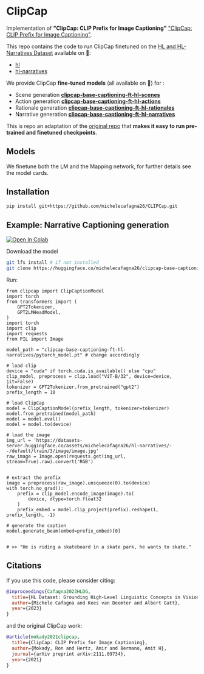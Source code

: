 # ClipCap

Implementation of **"ClipCap: CLIP Prefix for Image Captioning"** ["ClipCap: CLIP Prefix for Image Captioning"](https://arxiv.org/abs/2111.09734).

This repo contains the code to run ClipCap finetuned on the [HL and HL-Narratives Dataset](https://github.com/michelecafagna26/HL-dataset) available on 🤗:
- [hl](https://huggingface.co/datasets/michelecafagna26/hl)
- [hl-narratives](https://huggingface.co/datasets/michelecafagna26/hl-narratives)

We provide ClipCap **fine-tuned models** (all available on 🤗) for :
- Scene generation **[clipcap-base-captioning-ft-hl-scenes](https://huggingface.co/michelecafagna26/clipcap-base-captioning-ft-hl-scenes)**
- Action generation **[clipcap-base-captioning-ft-hl-actions](https://huggingface.co/michelecafagna26/clipcap-base-captioning-ft-hl-actions)**
- Rationale  generation **[clipcap-base-captioning-ft-hl-rationales](https://huggingface.co/michelecafagna26/clipcap-base-captioning-ft-hl-rationales)**
- Narrative generation **[clipcap-base-captioning-ft-hl-narratives](https://huggingface.co/michelecafagna26/clipcap-base-captioning-ft-hl-narratives)**

This is repo an adaptation of the [original repo](https://github.com/rmokady/CLIP_prefix_caption/tree/main) that **makes it easy to run pre-trained and finetuned checkpoints**.

## Models

We finetune both the LM and the Mapping network, for further details see the model cards.

## Installation
```bash
pip install git+https://github.com/michelecafagna26/CLIPCap.git
```

## Example: Narrative Captioning generation 
[![Open In Colab](https://colab.research.google.com/assets/colab-badge.svg)](https://colab.research.google.com/drive/1xcaJOxaAp8TRd8a6x1XnAptVjHQRv3Zj?usp=sharing)

Download the model
```bash
git lfs install # if not installed
git clone https://huggingface.co/michelecafagna26/clipcap-base-captioning-ft-hl-narratives
```
Run:
```python3
from clipcap import ClipCaptionModel
import torch
from transformers import (
    GPT2Tokenizer,
    GPT2LMHeadModel,
)
import torch
import clip
import requests
from PIL import Image

model_path = "clipcap-base-captioning-ft-hl-narratives/pytorch_model.pt" # change accordingly

# load clip
device = "cuda" if torch.cuda.is_available() else "cpu"
clip_model, preprocess = clip.load("ViT-B/32", device=device, jit=False)
tokenizer = GPT2Tokenizer.from_pretrained("gpt2")
prefix_length = 10

# load ClipCap
model = ClipCaptionModel(prefix_length, tokenizer=tokenizer)
model.from_pretrained(model_path)
model = model.eval()
model = model.to(device)

# load the image
img_url = 'https://datasets-server.huggingface.co/assets/michelecafagna26/hl-narratives/--/default/train/3/image/image.jpg' 
raw_image = Image.open(requests.get(img_url, stream=True).raw).convert('RGB')


# extract the prefix
image = preprocess(raw_image).unsqueeze(0).to(device)
with torch.no_grad():
    prefix = clip_model.encode_image(image).to(
        device, dtype=torch.float32
    )
    prefix_embed = model.clip_project(prefix).reshape(1, prefix_length, -1)

# generate the caption   
model.generate_beam(embed=prefix_embed)[0]


# >> "He is riding a skateboard in a skate park, he wants to skate."
```

## Citations

If you use this code, please consider citing:
```BibTeX
@inproceedings{Cafagna2023HLDG,
  title={HL Dataset: Grounding High-Level Linguistic Concepts in Vision},
  author={Michele Cafagna and Kees van Deemter and Albert Gatt},
  year={2023}
}
```
and the original ClipCap work:
```BibTeX
@article{mokady2021clipcap,
  title={ClipCap: CLIP Prefix for Image Captioning},
  author={Mokady, Ron and Hertz, Amir and Bermano, Amit H},
  journal={arXiv preprint arXiv:2111.09734},
  year={2021}
}
```
